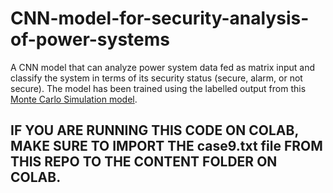 # CNN-model-for-security-analysis-of-power-systems
A CNN model that can analyze power system data fed as matrix input and classify the system in terms of its security status (secure, alarm, or not secure). The model has been trained using the labelled output from this [Monte Carlo Simulation model](https://github.com/IshtiSikder/Monte-carlo-simulation-to-create-data-for-power-systems-security-classification).


## IF YOU ARE RUNNING THIS CODE ON COLAB, MAKE SURE TO IMPORT THE case9.txt file FROM THIS REPO TO THE CONTENT FOLDER ON COLAB.
